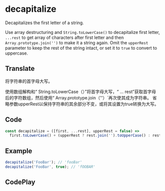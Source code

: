 # decapitalize

Decapitalizes the first letter of a string.

Use array destructuring and `String.toLowerCase()` to decapitalize first letter, `...rest` to get array of characters after first letter and then `Array.prototype.join('')` to make it a string again.
Omit the `upperRest` parameter to keep the rest of the string intact, or set it to `true` to convert to uppercase.

## Translate

将字符串的首字母大写。

使用数组解构和“ String.toLowerCase（）”将首字母大写，“ ... rest”获取首字母后的字符数组，然后使用“ Array.prototype.join（''）`再次使其成为字符串。
省略参数upperRest以保持字符串的其余部分不变，或将其设置为true转换为大写。

## Code

```js
const decapitalize = ([first, ...rest], upperRest = false) =>
  first.toLowerCase() + (upperRest ? rest.join('').toUpperCase() : rest.join(''));
```

## Example

```js
decapitalize('FooBar'); // 'fooBar'
decapitalize('FooBar', true); // 'fOOBAR'
```

## CodePlay

<template>
  <code-play codeplay-id="" />
</template>
